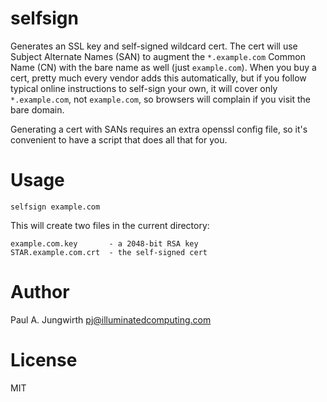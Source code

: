 # selfsign

Generates an SSL key and self-signed wildcard cert.
The cert will use Subject Alternate Names (SAN)
to augment the `*.example.com` Common Name (CN)
with the bare name as well (just `example.com`).
When you buy a cert,
pretty much every vendor adds this automatically,
but if you follow typical online instructions to self-sign your own,
it will cover only `*.example.com`, not `example.com`,
so browsers will complain if you visit the bare domain.

Generating a cert with SANs requires an extra openssl config file,
so it's convenient to have a script that does all that for you.

# Usage

    selfsign example.com

This will create two files in the current directory:

    example.com.key       - a 2048-bit RSA key
    STAR.example.com.crt  - the self-signed cert

# Author

Paul A. Jungwirth <pj@illuminatedcomputing.com>

# License

MIT
